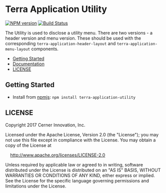 # Terra Application Utility

[![NPM version](http://img.shields.io/npm/v/terra-application-utility.svg)](https://www.npmjs.org/package/terra-application-utility)
[![Build Status](https://travis-ci.org/cerner/terra-framework.svg?branch=master)](https://travis-ci.org/cerner/terra-framework)

The Utility is used to disclose a utility menu. There are two versions - a header version and menu version. These should be used with the corresponding `terra-application-header-layout` and `terra-application-menu-layout` components.

- [Getting Started](#getting-started)
- [Documentation](https://github.com/cerner/terra-framework/tree/master/packages/terra-application-utility/docs)
- [LICENSE](#license)

## Getting Started

- Install from [npmjs](https://www.npmjs.com): `npm install terra-application-utility`

## LICENSE

Copyright 2017 Cerner Innovation, Inc.

Licensed under the Apache License, Version 2.0 (the "License"); you may not use this file except in compliance with the License. You may obtain a copy of the License at

&nbsp;&nbsp;&nbsp;&nbsp;http://www.apache.org/licenses/LICENSE-2.0

Unless required by applicable law or agreed to in writing, software distributed under the License is distributed on an "AS IS" BASIS, WITHOUT WARRANTIES OR CONDITIONS OF ANY KIND, either express or implied. See the License for the specific language governing permissions and limitations under the License.
